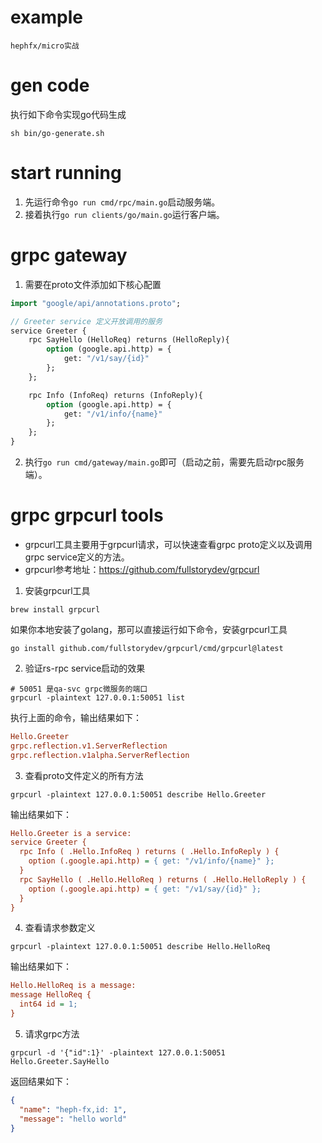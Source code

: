 # example
    hephfx/micro实战
# gen code
执行如下命令实现go代码生成
```shell
sh bin/go-generate.sh
```

# start running
1. 先运行命令`go run cmd/rpc/main.go`启动服务端。
2. 接着执行`go run clients/go/main.go`运行客户端。

# grpc gateway
1. 需要在proto文件添加如下核心配置
```protobuf
import "google/api/annotations.proto";

// Greeter service 定义开放调用的服务
service Greeter {
    rpc SayHello (HelloReq) returns (HelloReply){
        option (google.api.http) = {
            get: "/v1/say/{id}"
        };
    };

    rpc Info (InfoReq) returns (InfoReply){
        option (google.api.http) = {
            get: "/v1/info/{name}"
        };
    };
}
```
2. 执行`go run cmd/gateway/main.go`即可（启动之前，需要先启动rpc服务端）。

# grpc grpcurl tools
- grpcurl工具主要用于grpcurl请求，可以快速查看grpc proto定义以及调用grpc service定义的方法。
- grpcurl参考地址：https://github.com/fullstorydev/grpcurl

1. 安装grpcurl工具
```shell
brew install grpcurl
```
如果你本地安装了golang，那可以直接运行如下命令，安装grpcurl工具
```shell
go install github.com/fullstorydev/grpcurl/cmd/grpcurl@latest
```
2. 验证rs-rpc service启动的效果
```shell
# 50051 是qa-svc grpc微服务的端口
grpcurl -plaintext 127.0.0.1:50051 list
```

执行上面的命令，输出结果如下：
```ini
Hello.Greeter
grpc.reflection.v1.ServerReflection
grpc.reflection.v1alpha.ServerReflection
```
3. 查看proto文件定义的所有方法
```shell
grpcurl -plaintext 127.0.0.1:50051 describe Hello.Greeter
```
输出结果如下：
```ini
Hello.Greeter is a service:
service Greeter {
  rpc Info ( .Hello.InfoReq ) returns ( .Hello.InfoReply ) {
    option (.google.api.http) = { get: "/v1/info/{name}" };
  }
  rpc SayHello ( .Hello.HelloReq ) returns ( .Hello.HelloReply ) {
    option (.google.api.http) = { get: "/v1/say/{id}" };
  }
}
```
4. 查看请求参数定义
```shell
grpcurl -plaintext 127.0.0.1:50051 describe Hello.HelloReq
```
输出结果如下：
```ini
Hello.HelloReq is a message:
message HelloReq {
  int64 id = 1;
}
```
5. 请求grpc方法
```shell
grpcurl -d '{"id":1}' -plaintext 127.0.0.1:50051 Hello.Greeter.SayHello
```
返回结果如下：
```json
{
  "name": "heph-fx,id: 1",
  "message": "hello world"
}
```
